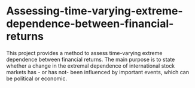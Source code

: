# Assessing-time-varying-extreme-dependence-between-financial-returns
This project provides a method to assess time-varying extreme dependence between financial returns. The main purpose is to state whether a change in the extremal dependence of international stock markets has - or has not- been influenced by important events, which can be political or economic.
